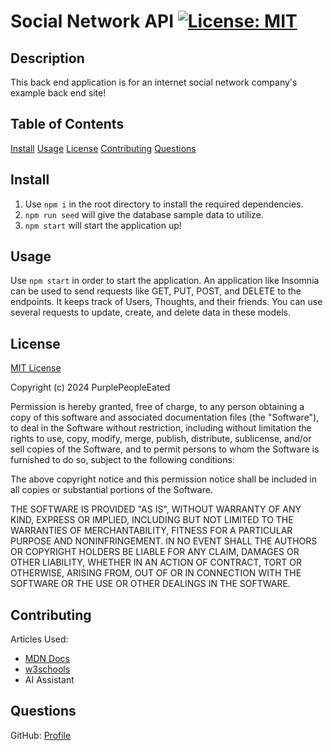 # Social Network API [![License: MIT](https://img.shields.io/badge/License-MIT-yellow.svg)](https://opensource.org/licenses/MIT)

## Description

This back end application is for an internet social network company's example back end site!

## Table of Contents
[Install](#install)
[Usage](#usage)
[License](#license)
[Contributing](#contributing)
[Questions](#questions)

## Install

1. Use `npm i` in the root directory to install the required dependencies.
2. `npm run seed` will give the database sample data to utilize.
3. `npm start` will start the application up!

## Usage

Use `npm start` in order to start the application. An application like Insomnia can be used to send 
requests like GET, PUT, POST, and DELETE to the endpoints. It keeps track of Users, Thoughts, and their friends. You can use several requests to update, create, and delete 
data in these models.

## License
[MIT License](https://opensource.org/license/mit/)

Copyright (c) 2024 PurplePeopleEated

Permission is hereby granted, free of charge, to any person obtaining a copy
of this software and associated documentation files (the "Software"), to deal
in the Software without restriction, including without limitation the rights
to use, copy, modify, merge, publish, distribute, sublicense, and/or sell
copies of the Software, and to permit persons to whom the Software is
furnished to do so, subject to the following conditions:

The above copyright notice and this permission notice shall be included in all
copies or substantial portions of the Software.

THE SOFTWARE IS PROVIDED "AS IS", WITHOUT WARRANTY OF ANY KIND, EXPRESS OR
IMPLIED, INCLUDING BUT NOT LIMITED TO THE WARRANTIES OF MERCHANTABILITY,
FITNESS FOR A PARTICULAR PURPOSE AND NONINFRINGEMENT. IN NO EVENT SHALL THE
AUTHORS OR COPYRIGHT HOLDERS BE LIABLE FOR ANY CLAIM, DAMAGES OR OTHER
LIABILITY, WHETHER IN AN ACTION OF CONTRACT, TORT OR OTHERWISE, ARISING FROM,
OUT OF OR IN CONNECTION WITH THE SOFTWARE OR THE USE OR OTHER DEALINGS IN THE
SOFTWARE.

## Contributing

Articles Used:
- [MDN Docs](https://developer.mozilla.org/)
- [w3schools](https://www.w3schools.com/)
- AI Assistant

## Questions

GitHub: [Profile](https://github.com/PurplePeopleEated)